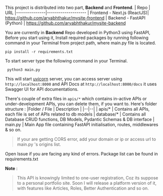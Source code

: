 This project is distributed into two part, **Backend** and **Frontend**.
| Repo | URL 
|---------------|--------------------
| Frontend - Next.js (ReactJS)| https://github.com/aryabhthakur/mysite-frontend
| Backend - FastAPI (Python) | https://github.com/aryabhthakur/mysite-backend

You are currently in **Backend** Repo developed in Python3 using FastAPI, 
Before you start using it, Install required packages by running following command in your Terminal from project path, where main.py file is located.

    pip install -r requirements.txt

To start server type the following command in your Terminal.

     python3 main.py
  This will start [uvicorn](https://github.com/encode/uvicorn) server, you can access server using `http://localhost:8000` and API Docs at `http://localhost:8000/docs` it uses Swagger UI for API documentations.

There's couple of extra files in `apis/*` which contains in-active APIs or under-development APIs, you can delete them, if you want to. Here's folder structure :
|Folder / File | Description  |
|--|--|
| apis/* | Contains all APIs, each file is set of APIs related to db models 
| database/* | Contains all Database CRUD functions, DB Models, Pydantic Schemas & DB interface 
| main.py | Main App file containing FastAPI initialisation, routes, middlewares & so on.

> If your are getting CORS error, add your domain or ip or access url to main.py 's origins list.

Open Issue if you are facing any kind of errors. Package list can be found in requirements.txt

**Note** :  

> This API is knowingly limited to one-user registration, Coz its suppose to a personal portfolio site.
>  Soon I will release a platform version of it, with features like Articles, Roles, Better Authentication and so on. 
